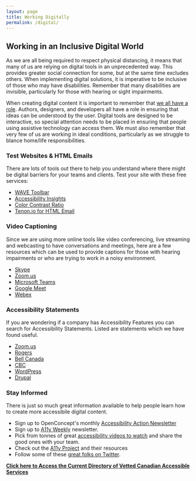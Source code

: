 ```yaml
---
layout: page
title: Working Digitally
permalink: /digital/
---
```


## Working in an Inclusive Digital World
As we are all being required to respect physical distancing, it means that many of us are relying on digital tools in an unprecedented way. This provides greater social connection for some, but at the same time excludes others. When implementing digital solutions, it is imperative to be inclusive of those who may have disabilities. Remember that many disabilities are invisible, particularly for those with hearing or sight impairments.

When creating digital content it is important to remember that [we all have a role](https://accessibility-for-teams.com/). Authors, designers, and developers all have a role in ensuring that ideas can be understood by the user. Digital tools are designed to be interactive, so special attention needs to be placed in ensuring that people using assistive technology can access them. We must also remember that very few of us are working in ideal conditions, particularly as we struggle to blance home/life responsibilities. 

### Test Websites & HTML Emails
There are lots of tools out there to help you understand where there might be digital barriers for your teams and clients. Test your site with these free services:
* [WAVE Toolbar](https://wave.webaim.org/)
* [Accessibility Insights](https://accessibilityinsights.io/)
* [Color Contrast Ratio](https://contrast-ratio.com/)
* [Tenon.io for HTML Email](https://blog.tenon.io/introducing-html-email-testing)

### Video Captioning
Since we are using more online tools like video conferencing, live streaming and webcasting to have conversations and meetings, here are a few resources which can be used to provide captions for those with hearing impairments or who are trying to work in a noisy environment.
* [Skype](https://support.skype.com/en/faq/FA34877/how-do-i-turn-live-captions-subtitles-on-during-a-skype-call)
* [Zoom.us](https://support.zoom.us/hc/en-us/articles/207279736-Getting-Started-with-Closed-Captioning)
* [Microsoft Teams](https://support.office.com/en-us/article/Use-live-captions-in-a-Teams-meeting-4be2d304-f675-4b57-8347-cbd000a21260)
* [Google Meet](https://support.google.com/meet/answer/9300310?co=GENIE.Platform%3DDesktop&hl=en)
* [Webex](https://help.webex.com/en-us/WBX47352/How-Do-I-Enable-Closed-Captions)

### Accessibility Statements
If you are wondering if a company has Accessibility Features you can search for Accessibility Statements. Listed are statements which we have found useful.
* [Zoom.us](https://zoom.us/accessibility)
* [Rogers](https://www.rogers.com/consumer/support/accessibility-services)
* [Bell Canada](https://www.bell.ca/Accessibility_services)
* [CBC](https://www.cbc.ca/accessibility/)
* [WordPress](https://en-ca.wordpress.org/about/accessibility/)
* [Drupal](https://www.drupal.org/about/features/accessibility)

### Stay Informed
There is just so much great information available to help people learn how to create more accessibile digital content.
* Sign up to OpenConcept's monthly [Accessibility Action Newsletter](https://mailchi.mp/133e3c60c3f6/accessibility-action)
* Sign up to [A11y Weekly](https://a11yweekly.com/) newsletter.
* Pick from tonnes of great [accessibility videos to watch](https://www.youtube.com/inclusivedesign24) and share the good ones with your team.
* Check out the [A11y Project](https://a11yproject.com/) and their resources
* Follow some of these [great folks on Twitter](https://github.com/joe-watkins/top-people-to-follow-in-web-accessibility).

**[Click here to Access the Current Directory of Vetted Canadian Accessible Services](https://tinyurl.com/a11ycovid19)**
